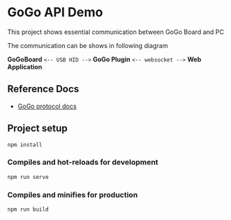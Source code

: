 # GoGo API Demo
This project shows essential communication between GoGo Board and PC

The communication can be shows in following diagram

**GoGoBoard** `<-- USB HID -->` **GoGo Plugin** `<-- websocket -->` **Web Application**

## Reference Docs
- [GoGo protocol docs](https://docs.google.com/spreadsheets/d/1c-5hY5dZ3RfICFeSWPOMO3auTUbiLYG0szgEDPpcsz0/edit?usp=sharing)

## Project setup
```
npm install
```

### Compiles and hot-reloads for development
```
npm run serve
```

### Compiles and minifies for production
```
npm run build
```
